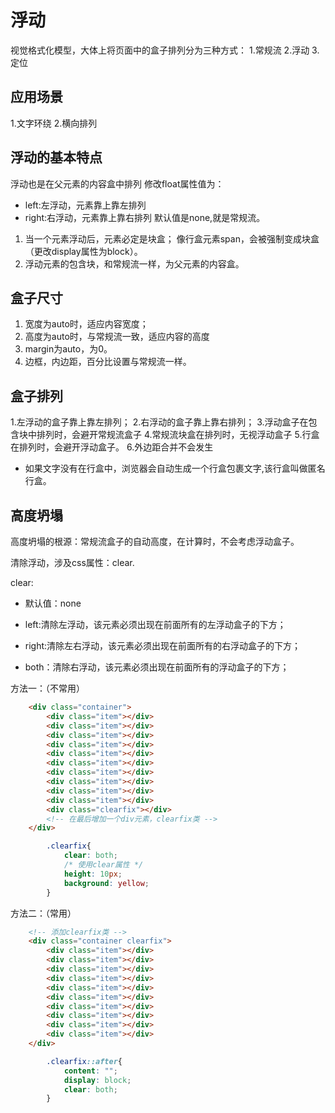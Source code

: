 # 浮动
视觉格式化模型，大体上将页面中的盒子排列分为三种方式：
1.常规流
2.浮动
3.定位

## 应用场景
1.文字环绕
2.横向排列

## 浮动的基本特点
浮动也是在父元素的内容盒中排列
修改float属性值为：
- left:左浮动，元素靠上靠左排列
- right:右浮动，元素靠上靠右排列
默认值是none,就是常规流。

1. 当一个元素浮动后，元素必定是块盒；
    像行盒元素span，会被强制变成块盒
    （更改display属性为block）。
2. 浮动元素的包含块，和常规流一样，为父元素的内容盒。

## 盒子尺寸
1. 宽度为auto时，适应内容宽度；
2. 高度为auto时，与常规流一致，适应内容的高度
3. margin为auto，为0。
4. 边框，内边距，百分比设置与常规流一样。

## 盒子排列


1.左浮动的盒子靠上靠左排列；
2.右浮动的盒子靠上靠右排列；
3.浮动盒子在包含块中排列时，会避开常规流盒子
4.常规流块盒在排列时，无视浮动盒子
5.行盒在排列时，会避开浮动盒子。
6.外边距合并不会发生

- 如果文字没有在行盒中，浏览器会自动生成一个行盒包裹文字,该行盒叫做匿名行盒。


## 高度坍塌

高度坍塌的根源：常规流盒子的自动高度，在计算时，不会考虑浮动盒子。

清除浮动，涉及css属性：clear.

clear:
- 默认值：none
- left:清除左浮动，该元素必须出现在前面所有的左浮动盒子的下方；

- right:清除左右浮动，该元素必须出现在前面所有的右浮动盒子的下方；

- both：清除右浮动，该元素必须出现在前面所有的浮动盒子的下方；

方法一：（不常用）
```HTML
    <div class="container">
        <div class="item"></div>
        <div class="item"></div>
        <div class="item"></div>
        <div class="item"></div>
        <div class="item"></div>
        <div class="item"></div>
        <div class="item"></div>
        <div class="item"></div>
        <div class="item"></div>
        <div class="item"></div>
        <div class="clearfix"></div>
        <!-- 在最后增加一个div元素，clearfix类 -->
    </div>
```
```CSS
        .clearfix{
            clear: both;
            /* 使用clear属性 */
            height: 10px;
            background: yellow;
        }
```

方法二：（常用）
```HTML
    <!-- 添加clearfix类 -->
    <div class="container clearfix">
        <div class="item"></div>
        <div class="item"></div>
        <div class="item"></div>
        <div class="item"></div>
        <div class="item"></div>
        <div class="item"></div>
        <div class="item"></div>
        <div class="item"></div>
        <div class="item"></div>
        <div class="item"></div>
    </div>

```
```CSS
        .clearfix::after{
            content: "";
            display: block;
            clear: both;
        }
```